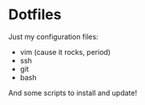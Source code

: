 # Dotfiles

Just my configuration files:
- vim (cause it rocks, period)
- ssh
- git
- bash

And some scripts to install and update!
